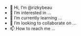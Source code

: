- 👋 Hi, I’m @rizkybeau
- 👀 I’m interested in ...
- 🌱 I’m currently learning ...
- 💞️ I’m looking to collaborate on ...
- 📫 How to reach me ...

<!---
rizkybeau/rizkybeau is a ✨ special ✨ repository because its `README.md` (this file) appears on your GitHub profile.
You can click the Preview link to take a look at your changes.
--->

